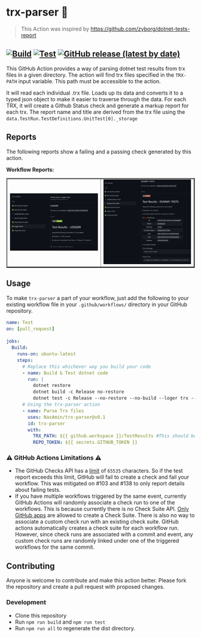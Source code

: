 # trx-parser 🧹

> This Action was inspired by https://github.com/zyborg/dotnet-tests-report

[![Build](https://github.com/NasAmin/trx-parser/workflows/Build/badge.svg?branch=main)](https://github.com/NasAmin/trx-parser/actions?workflow=Build)
[![Test](https://github.com/NasAmin/trx-parser/workflows/Test/badge.svg?branch=main)](https://github.com/NasAmin/trx-parser/actions?workflow=Test)
[![GitHub release (latest by date)](https://img.shields.io/github/v/release/NasAmin/trx-parser)](https://github.com/NasAmin/trx-parser/releases/latest)
---

This GitHub Action provides a way of parsing dotnet test results from trx files in a given directory. The action will find trx files specified in the `TRX-PATH` input variable. This path must be accessible to the action.

It will read each individual .trx file. Loads up its data and converts it to a typed json object to make it easier to traverse through the data.
For each TRX, it will create a Github Status check and generate a markup report for each trx. The report name and title are derived from the trx file using the `data.TestRun.TestDefinitions.UnitTest[0]._storage`

## Reports
The following reports show a failing and a passing check generated by this action.

**Workflow Reports:**
<table border="2">
  <tr><td><img width="450" src="docs/trx-check-passing.png" /></td>
  <td><img width="450" src="docs/trx-check-failing.png" /></td> </tr>
</table>

## Usage

To make `trx-parser` a part of your workflow, just add the following to your existing workflow file in your `.github/workflows/` directory in your GitHub repository.

```yml
name: Test
on: [pull_request]

jobs:
  Build:
    runs-on: ubuntu-latest
    steps:
      # Replace this whichever way you build your code
      - name: Build & Test dotnet code
        run: |
          dotnet restore
          dotnet build -c Release no-restore
          dotnet test -c Release --no-restore --no-build --loger trx --results-directory ./TestResults
      # Using the trx-parser action
      - name: Parse Trx files
        uses: NasAmin/trx-parser@v0.1
        id: trx-parser
        with:
          TRX_PATH: ${{ github.workspace }}/TestResults #This should be the path to your TRX files
          REPO_TOKEN: ${{ secrets.GITHUB_TOKEN }}          
```

### ⚠️ GitHub Actions Limitations ⚠️
- The GitHub Checks API has a [limit](https://github.com/github/docs/issues/3765) of `65535` characters. So if the test report exceeds this limit, GitHub will fail to create a check and fail your workflow.
This was mitigated on #103 and #138 to only report details about failing tests. 
- If you have multiple workflows triggered by the same event, currently GitHub Actions will randomly associate a check run to one of the workflows. This is because currently there is no Check Suite API. [Only GitHub apps](https://docs.github.com/en/rest/reference/checks#check-suites) are allowed to create a Check Suite. There is also no way to associate a custom check run with an existing check suite.
GitHub actions automatically creates a check suite for each workflow run. However, since check runs are associated with a commit and event, any custom check runs are randomly linked under one of the triggered workflows for the same commit.

## Contributing
Anyone is welcome to contribute and make this action better. Please fork the repository and create a pull request with proposed changes.

### Development
* Clone this repository
* Run `npm run build` and `npm run test`
* Run `npm run all` to regenerate the dist directory.
